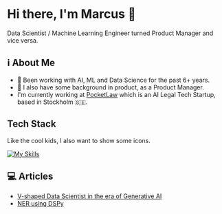 # Hi there, I'm Marcus 👋
Data Scientist / Machine Learning Engineer turned Product Manager and vice versa.

<!--![MarcusElwin's Stats](https://github-readme-stats.vercel.app/api?username=MarcusElwin&theme=vue-dark&show_icons=true&hide_border=true&count_private=true)-->

## ℹ️ About Me
- 🤖 Been working with AI, ML and Data Science for the past 6+ years.
- 🎯 I also have some background in product, as a Product Manager.
- I'm currently working at [PocketLaw](pocketlaw.com) which is an AI Legal Tech Startup, based in Stockholm 🇸🇪.

## Tech Stack
Like the cool kids, I also want to show some icons.

[![My Skills](https://skillicons.dev/icons?i=python,pycharm,vscode,typescript,java,aws,bash,docker,ubuntu,fastapi,gcp,githubactions,github,gitlab,mysql,postgres,pytorch,r,regex,sklearn,tensorflow&perline=10)](https://skillicons.dev)

## 💻 Articles
- [V-shaped Data Scientist in the era of Generative AI](https://blog.gopenai.com/v-shaped-data-scientist-in-the-era-of-generative-ai-b29f1bca93b7)
- [NER using DSPy](https://dswithmac.com/posts/ner-dspy/)

<!--
**MarcusElwin/MarcusElwin** is a ✨ _special_ ✨ repository because its `README.md` (this file) appears on your GitHub profile.

Here are some ideas to get you started:

- 🔭 I’m currently working on ...
- 🌱 I’m currently learning ...
- 👯 I’m looking to collaborate on ...
- 🤔 I’m looking for help with ...
- 💬 Ask me about ...
- 📫 How to reach me: ...
- 😄 Pronouns: ...
- ⚡ Fun fact: ...
-->
